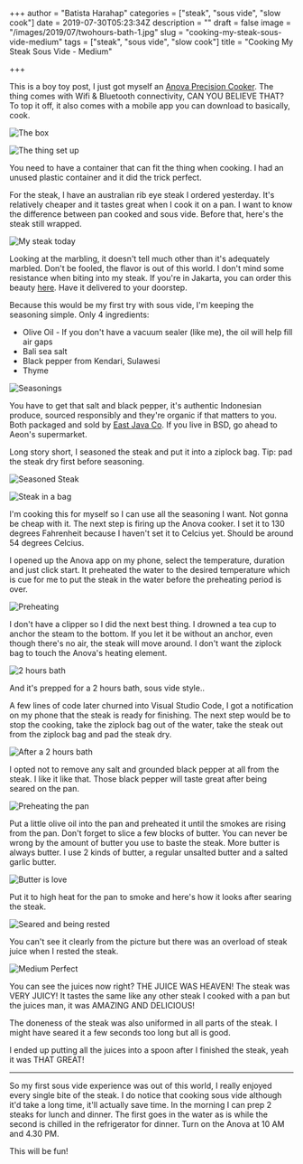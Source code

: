 +++
author = "Batista Harahap"
categories = ["steak", "sous vide", "slow cook"]
date = 2019-07-30T05:23:34Z
description = ""
draft = false
image = "/images/2019/07/twohours-bath-1.jpg"
slug = "cooking-my-steak-sous-vide-medium"
tags = ["steak", "sous vide", "slow cook"]
title = "Cooking My Steak Sous Vide - Medium"

+++


This is a boy toy post, I just got myself an [Anova Precision Cooker](https://anovaculinary.com/anova-precision-cooker/). The thing comes with Wifi & Bluetooth connectivity, CAN YOU BELIEVE THAT? To top it off, it also comes with a mobile app you can download to basically, cook.

![The box](/content/images/2019/07/IMG_0257.jpg)

![The thing set up](/content/images/2019/07/IMG_0258.jpg)

You need to have a container that can fit the thing when cooking. I had an unused plastic container and it did the trick perfect.

For the steak, I have an australian rib eye steak I ordered yesterday. It's relatively cheaper and it tastes great when I cook it on a pan. I want to know the difference between pan cooked and sous vide. Before that, here's the steak still wrapped.

![My steak today](/content/images/2019/07/IMG_0260.jpg)

Looking at the marbling, it doesn't tell much other than it's adequately marbled. Don't be fooled, the flavor is out of this world. I don't mind some resistance when biting into my steak. If you're in Jakarta, you can order this beauty [here](https://www.goodwinsbutchery.com/). Have it delivered to your doorstep.

Because this would be my first try with sous vide, I'm keeping the seasoning simple. Only 4 ingredients:

* Olive Oil - If you don't have a vacuum sealer (like me), the oil will help fill air gaps
* Bali sea salt
* Black pepper from Kendari, Sulawesi
* Thyme

![Seasonings](/content/images/2019/07/IMG_0266.jpg)

You have to get that salt and black pepper, it's authentic Indonesian produce, sourced responsibly and they're organic if that matters to you. Both packaged and sold by [East Java Co](https://www.eastjavaco.com/). If you live in BSD, go ahead to Aeon's supermarket.

Long story short, I seasoned the steak and put it into a ziplock bag. Tip: pad the steak dry first before seasoning.

![Seasoned Steak](/content/images/2019/07/steak-seasoned.jpg)

![Steak in a bag](/content/images/2019/07/steak-in-a-bag.jpg)

I'm cooking this for myself so I can use all the seasoning I want. Not gonna be cheap with it. The next step is firing up the Anova cooker. I set it to 130 degrees Fahrenheit because I haven't set it to Celcius yet. Should be around 54 degrees Celcius.

I opened up the Anova app on my phone, select the temperature, duration and just click start. It preheated the water to the desired temperature which is cue for me to put the steak in the water before the preheating period is over.

![Preheating](/content/images/2019/07/preheating.jpg)

I don't have a clipper so I did the next best thing. I drowned a tea cup to anchor the steam to the bottom. If you let it be without an anchor, even though there's no air, the steak will move around. I don't want the ziplock bag to touch the Anova's heating element.

![2 hours bath](/content/images/2019/07/twohours-bath.jpg)

And it's prepped for a 2 hours bath, sous vide style..

A few lines of code later churned into Visual Studio Code, I got a notification on my phone that the steak is ready for finishing. The next step would be to stop the cooking, take the ziplock bag out of the water, take the steak out from the ziplock bag and pad the steak dry.

![After a 2 hours bath](/content/images/2019/07/dryme.jpg)

I opted not to remove any salt and grounded black pepper at all from the steak. I like it like that. Those black pepper will taste great after being seared on the pan.

![Preheating the pan](/content/images/2019/07/heatuppan.jpg)

Put a little olive oil into the pan and preheated it until the smokes are rising from the pan. Don't forget to slice a few blocks of butter. You can never be wrong by the amount of butter you use to baste the steak. More butter is always butter. I use 2 kinds of butter, a regular unsalted butter and a salted garlic butter.

![Butter is love](/content/images/2019/07/butter.jpg)

Put it to high heat for the pan to smoke and here's how it looks after searing the steak.

![Seared and being rested](/content/images/2019/07/juicysteak.jpg)

You can't see it clearly from the picture but there was an overload of steak juice when I rested the steak.

![Medium Perfect](/content/images/2019/07/medium-perfect.jpg)

You can see the juices now right? THE JUICE WAS HEAVEN! The steak was VERY JUICY! It tastes the same like any other steak I cooked with a pan but the juices man, it was AMAZING AND DELICIOUS!

The doneness of the steak was also uniformed in all parts of the steak. I might have seared it a few seconds too long but all is good.

I ended up putting all the juices into a spoon after I finished the steak, yeah it was THAT GREAT!

---

So my first sous vide experience was out of this world, I really enjoyed every single bite of the steak. I do notice that cooking sous vide although it'd take a long time, it'll actually save time. In the morning I can prep 2 steaks for lunch and dinner. The first goes in the water as is while the second is chilled in the refrigerator for dinner. Turn on the Anova at 10 AM and 4.30 PM.

This will be fun!